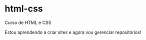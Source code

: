 # html-css
 Curso de HTML e CSS

 Estou aprendendo a criar sites e agora vou gerenciar repositórios!
